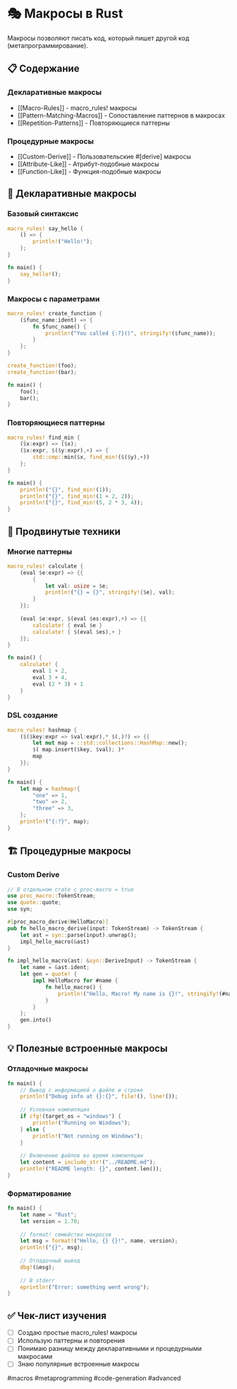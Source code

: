 # 🎭 Макросы в Rust

Макросы позволяют писать код, который пишет другой код (метапрограммирование).

## 📋 Содержание

### Декларативные макросы
- [[Macro-Rules]] - macro_rules! макросы
- [[Pattern-Matching-Macros]] - Сопоставление паттернов в макросах
- [[Repetition-Patterns]] - Повторяющиеся паттерны

### Процедурные макросы
- [[Custom-Derive]] - Пользовательские #[derive] макросы
- [[Attribute-Like]] - Атрибут-подобные макросы
- [[Function-Like]] - Функция-подобные макросы

## 🎯 Декларативные макросы

### Базовый синтаксис
```rust
macro_rules! say_hello {
    () => {
        println!("Hello!");
    };
}

fn main() {
    say_hello!();
}
```

### Макросы с параметрами
```rust
macro_rules! create_function {
    ($func_name:ident) => {
        fn $func_name() {
            println!("You called {:?}()", stringify!($func_name));
        }
    };
}

create_function!(foo);
create_function!(bar);

fn main() {
    foo();
    bar();
}
```

### Повторяющиеся паттерны
```rust
macro_rules! find_min {
    ($x:expr) => ($x);
    ($x:expr, $($y:expr),+) => {
        std::cmp::min($x, find_min!($($y),+))
    };
}

fn main() {
    println!("{}", find_min!(1));
    println!("{}", find_min!(1 + 2, 2));
    println!("{}", find_min!(5, 2 * 3, 4));
}
```

## 🔧 Продвинутые техники

### Многие паттерны
```rust
macro_rules! calculate {
    (eval $e:expr) => {{
        {
            let val: usize = $e;
            println!("{} = {}", stringify!{$e}, val);
        }
    }};
    
    (eval $e:expr, $(eval $es:expr),+) => {{
        calculate! { eval $e }
        calculate! { $(eval $es),+ }
    }};
}

fn main() {
    calculate! {
        eval 1 + 2,
        eval 3 + 4,
        eval (2 * 3) + 1
    }
}
```

### DSL создание
```rust
macro_rules! hashmap {
    ($($key:expr => $val:expr),* $(,)?) => {{
        let mut map = ::std::collections::HashMap::new();
        $( map.insert($key, $val); )*
        map
    }};
}

fn main() {
    let map = hashmap!{
        "one" => 1,
        "two" => 2,
        "three" => 3,
    };
    println!("{:?}", map);
}
```

## 🏗️ Процедурные макросы

### Custom Derive
```rust
// В отдельном crate с proc-macro = true
use proc_macro::TokenStream;
use quote::quote;
use syn;

#[proc_macro_derive(HelloMacro)]
pub fn hello_macro_derive(input: TokenStream) -> TokenStream {
    let ast = syn::parse(input).unwrap();
    impl_hello_macro(&ast)
}

fn impl_hello_macro(ast: &syn::DeriveInput) -> TokenStream {
    let name = &ast.ident;
    let gen = quote! {
        impl HelloMacro for #name {
            fn hello_macro() {
                println!("Hello, Macro! My name is {}!", stringify!(#name));
            }
        }
    };
    gen.into()
}
```

## 💡 Полезные встроенные макросы

### Отладочные макросы
```rust
fn main() {
    // Вывод с информацией о файле и строке
    println!("Debug info at {}:{}", file!(), line!());
    
    // Условная компиляция
    if cfg!(target_os = "windows") {
        println!("Running on Windows");
    } else {
        println!("Not running on Windows");
    }
    
    // Включение файлов во время компиляции
    let content = include_str!("../README.md");
    println!("README length: {}", content.len());
}
```

### Форматирование
```rust
fn main() {
    let name = "Rust";
    let version = 1.70;
    
    // format! семейство макросов
    let msg = format!("Hello, {} {}!", name, version);
    println!("{}", msg);
    
    // Отладочный вывод
    dbg!(&msg);
    
    // В stderr
    eprintln!("Error: something went wrong");
}
```

## ✅ Чек-лист изучения
- [ ] Создаю простые macro_rules! макросы
- [ ] Использую паттерны и повторения
- [ ] Понимаю разницу между декларативными и процедурными макросами
- [ ] Знаю популярные встроенные макросы

#macros #metaprogramming #code-generation #advanced